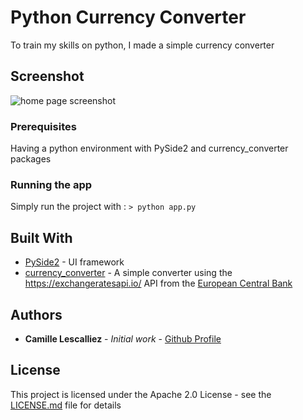 
# Python Currency Converter

To train my skills on python, I made a simple currency converter

## Screenshot
![home page screenshot](https://ibb.co/7k0qyHJ)


### Prerequisites

Having a python environment with PySide2 and currency_converter packages

### Running the app

Simply run the project with :
 ```> python app.py```

## Built With

* [PySide2](https://wiki.qt.io/Qt_for_Python) - UI framework 
* [currency_converter](https://github.com/alexprengere/currencyconverter/tree/master/currency_converter) - A simple converter using the https://exchangeratesapi.io/ API from the [European Central Bank](https://www.ecb.europa.eu/stats/policy_and_exchange_rates/euro_reference_exchange_rates/html/index.en.html)


## Authors

* **Camille Lescalliez** - *Initial work* - [Github Profile](https://github.com/Sebajun)

## License

This project is licensed under the Apache 2.0 License - see the [LICENSE.md](LICENSE.md) file for details
